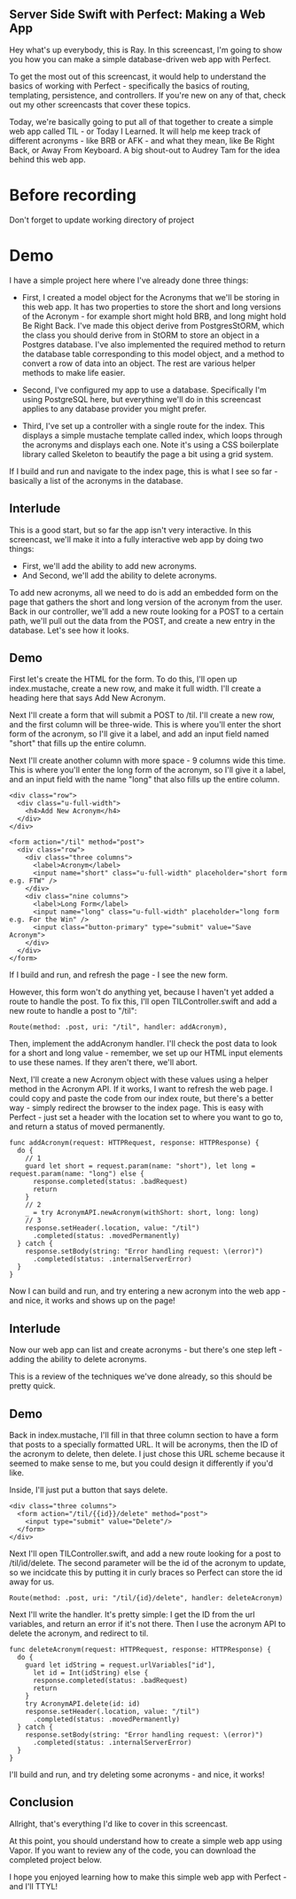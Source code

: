 ## Server Side Swift with Perfect: Making a Web App 

Hey what's up everybody, this is Ray. In this screencast, I'm going to show you how you can make a simple database-driven web app with Perfect.

To get the most out of this screencast, it would help to understand the basics of working with Perfect - specifically the basics of routing, templating, persistence, and controllers. If you're new on any of that, check out my other screencasts that cover these topics.

Today, we're basically going to put all of that together to create a simple web app called TIL - or Today I Learned. It will help me keep track of different acronyms - like BRB or AFK - and what they mean, like Be Right Back, or Away From Keyboard. A big shout-out to Audrey Tam for the idea behind this web app.

# Before recording

Don't forget to update working directory of project

# Demo

I have a simple project here where I've already done three things:

  * First, I created a model object for the Acronyms that we'll be storing in this web app. It has two properties to store the short and long versions of the Acronym - for example short might hold BRB, and long might hold Be Right Back. I've made this object derive from PostgresStORM, which the class you should derive from in StORM to store an object in a Postgres database. I've also implemented the required method to return the database table corresponding to this model object, and a method to convert a row of data into an object. The rest are various helper methods to make life easier.
  
  * Second, I've configured my app to use a database. Specifically I'm using PostgreSQL here, but everything we'll do in this screencast applies to any database provider you might prefer.

  * Third, I've set up a controller with a single route for the index. This displays a simple mustache template called index, which loops through the acronyms and displays each one. Note it's using a CSS boilerplate library called Skeleton to beautify the page a bit using a grid system.

If I build and run and navigate to the index page, this is what I see so far - basically a list of the acronyms in the database.

## Interlude

This is a good start, but so far the app isn't very interactive. In this screencast, we'll make it into a fully interactive web app by doing two things: 

  * First, we'll add the ability to add new acronyms.
  * And Second, we'll add the ability to delete acronyms.

To add new acronyms, all we need to do is add an embedded form on the page that gathers the short and long version of the acronym from the user. Back in our controller, we'll add a new route looking for a POST to a certain path, we'll pull out the data from the POST, and create a new entry in the database. Let's see how it looks. 

## Demo  
 
First let's create the HTML for the form. To do this, I'll open up index.mustache, create a new row, and make it full width. I'll create a heading here that says Add New Acronym. 

Next I'll create a form that will submit a POST to /til. I'll create a new row, and the first column will be three-wide. This is where you'll enter the short form of the acronym, so I'll give it a label, and add an input field named "short" that fills up the entire column.  

Next I'll create another column with more space - 9 columns wide this time. This is where you'll enter the long form of the acronym, so I'll give it a label, and an input field with the name "long" that also fills up the entire column. 

```
<div class="row">
  <div class="u-full-width">
    <h4>Add New Acronym</h4>
  </div>
</div>

<form action="/til" method="post">
  <div class="row">
    <div class="three columns">
      <label>Acronym</label>
      <input name="short" class="u-full-width" placeholder="short form e.g. FTW" />
    </div>
    <div class="nine columns">
      <label>Long Form</label>
      <input name="long" class="u-full-width" placeholder="long form e.g. For the Win" />
      <input class="button-primary" type="submit" value="Save Acronym">
    </div>
  </div>
</form>
```

If I build and run, and refresh the page - I see the new form.

However, this form won't do anything yet, because I haven't yet added a route to handle the post. To fix this, I'll open TILController.swift and add a new route to handle a post to "/til":

```
Route(method: .post, uri: "/til", handler: addAcronym),
```

Then, implement the addAcronym handler. I'll check the post data to look for a short and long value - remember, we set up our HTML input elements to use these names. If they aren't there, we'll abort.

Next, I'll create a new Acronym object with these values using a helper method in the Acronym API. If it works, I want to refresh the web page. I could copy and paste the code from our index route, but there's a better way - simply redirect the browser to the index page. This is easy with Perfect - just set a header with the location set to where you want to go to, and return a status of moved permanently.

```
func addAcronym(request: HTTPRequest, response: HTTPResponse) {
  do {
    // 1
    guard let short = request.param(name: "short"), let long = request.param(name: "long") else {
      response.completed(status: .badRequest)
      return
    }
    // 2
    _ = try AcronymAPI.newAcronym(withShort: short, long: long)
    // 3
    response.setHeader(.location, value: "/til")
      .completed(status: .movedPermanently)
  } catch {
    response.setBody(string: "Error handling request: \(error)")
      .completed(status: .internalServerError)
  }
}
```

Now I can build and run, and try entering a new acronym into the web app - and nice, it works and shows up on the page!

## Interlude

Now our web app can list and create acronyms - but there's one step left - adding the ability to delete acronyms.

This is a review of the techniques we've done already, so this should be pretty quick.

## Demo

Back in index.mustache, I'll fill in that three column section to have a form that posts to a specially formatted URL. It will be acronyms, then the ID of the acronym to delete, then delete. I just chose this URL scheme because it seemed to make sense to me, but you could design it differently if you'd like.

Inside, I'll just put a button that says delete.

```
<div class="three columns">
  <form action="/til/{{id}}/delete" method="post">
    <input type="submit" value="Delete"/>
  </form>
</div>
```

Next I'll open TILController.swift, and add a new route looking for a post to /til/id/delete. The second parameter will be the id of the acronym to update, so we incidcate this by putting it in curly braces so Perfect can store the id away for us.

```
Route(method: .post, uri: "/til/{id}/delete", handler: deleteAcronym)
```

Next I'll write the handler. It's pretty simple: I get the ID from the url variables, and return an error if it's not there. Then I use the acronym API to delete the acronym, and redirect to til. 

```
func deleteAcronym(request: HTTPRequest, response: HTTPResponse) {
  do {  
    guard let idString = request.urlVariables["id"],
      let id = Int(idString) else {
      response.completed(status: .badRequest)
      return
    }
    try AcronymAPI.delete(id: id)
    response.setHeader(.location, value: "/til")
      .completed(status: .movedPermanently)
  } catch {
    response.setBody(string: "Error handling request: \(error)")
      .completed(status: .internalServerError)
  }
}
```

I'll build and run, and try deleting some acronyms - and nice, it works!

## Conclusion

Allright, that's everything I'd like to cover in this screencast. 

At this point, you should understand how to create a simple web app using Vapor. If you want to review any of the code, you can download the completed project below.

I hope you enjoyed learning how to make this simple web app with Perfect - and I'll TTYL!